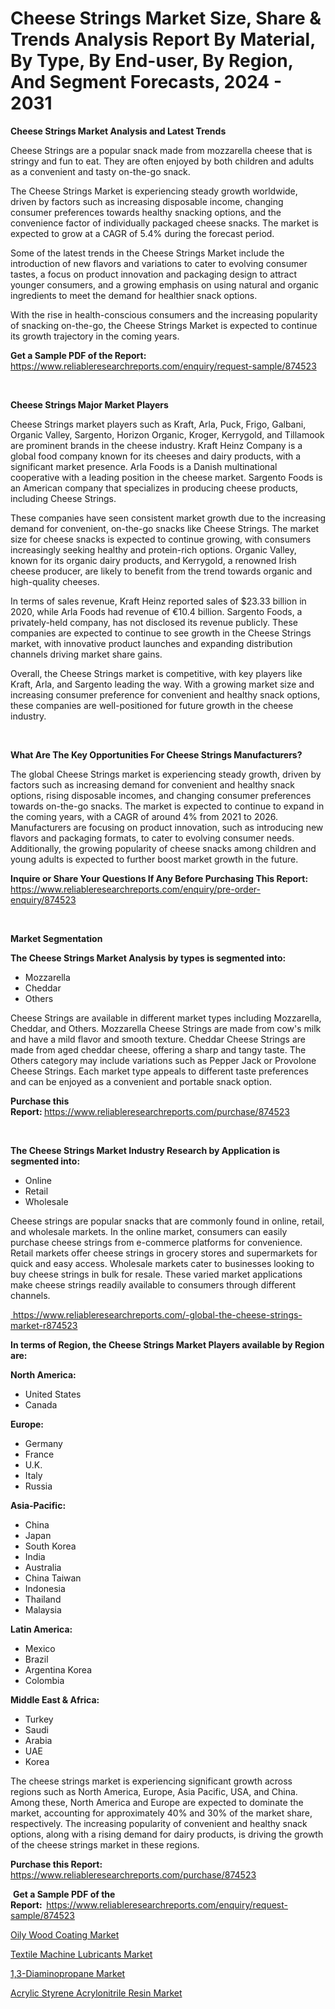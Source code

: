 <p><h1>Cheese Strings Market Size, Share & Trends Analysis Report By Material, By Type, By End-user, By Region, And Segment Forecasts, 2024 - 2031</h1></p><p><strong>Cheese Strings Market Analysis and Latest Trends</strong></p>
<p><p>Cheese Strings are a popular snack made from mozzarella cheese that is stringy and fun to eat. They are often enjoyed by both children and adults as a convenient and tasty on-the-go snack.</p><p>The Cheese Strings Market is experiencing steady growth worldwide, driven by factors such as increasing disposable income, changing consumer preferences towards healthy snacking options, and the convenience factor of individually packaged cheese snacks. The market is expected to grow at a CAGR of 5.4% during the forecast period.</p><p>Some of the latest trends in the Cheese Strings Market include the introduction of new flavors and variations to cater to evolving consumer tastes, a focus on product innovation and packaging design to attract younger consumers, and a growing emphasis on using natural and organic ingredients to meet the demand for healthier snack options.</p><p>With the rise in health-conscious consumers and the increasing popularity of snacking on-the-go, the Cheese Strings Market is expected to continue its growth trajectory in the coming years.</p></p>
<p><strong>Get a Sample PDF of the Report:&nbsp;</strong> <a href="https://www.reliableresearchreports.com/enquiry/request-sample/874523">https://www.reliableresearchreports.com/enquiry/request-sample/874523</a></p>
<p>&nbsp;</p>
<p><strong>Cheese Strings Major Market Players</strong></p>
<p><p>Cheese Strings market players such as Kraft, Arla, Puck, Frigo, Galbani, Organic Valley, Sargento, Horizon Organic, Kroger, Kerrygold, and Tillamook are prominent brands in the cheese industry. Kraft Heinz Company is a global food company known for its cheeses and dairy products, with a significant market presence. Arla Foods is a Danish multinational cooperative with a leading position in the cheese market. Sargento Foods is an American company that specializes in producing cheese products, including Cheese Strings.</p><p>These companies have seen consistent market growth due to the increasing demand for convenient, on-the-go snacks like Cheese Strings. The market size for cheese snacks is expected to continue growing, with consumers increasingly seeking healthy and protein-rich options. Organic Valley, known for its organic dairy products, and Kerrygold, a renowned Irish cheese producer, are likely to benefit from the trend towards organic and high-quality cheeses.</p><p>In terms of sales revenue, Kraft Heinz reported sales of $23.33 billion in 2020, while Arla Foods had revenue of €10.4 billion. Sargento Foods, a privately-held company, has not disclosed its revenue publicly. These companies are expected to continue to see growth in the Cheese Strings market, with innovative product launches and expanding distribution channels driving market share gains.</p><p>Overall, the Cheese Strings market is competitive, with key players like Kraft, Arla, and Sargento leading the way. With a growing market size and increasing consumer preference for convenient and healthy snack options, these companies are well-positioned for future growth in the cheese industry.</p></p>
<p>&nbsp;</p>
<p><strong>What Are The Key Opportunities For Cheese Strings Manufacturers?</strong></p>
<p><p>The global Cheese Strings market is experiencing steady growth, driven by factors such as increasing demand for convenient and healthy snack options, rising disposable incomes, and changing consumer preferences towards on-the-go snacks. The market is expected to continue to expand in the coming years, with a CAGR of around 4% from 2021 to 2026. Manufacturers are focusing on product innovation, such as introducing new flavors and packaging formats, to cater to evolving consumer needs. Additionally, the growing popularity of cheese snacks among children and young adults is expected to further boost market growth in the future.</p></p>
<p><strong>Inquire or Share Your Questions If Any Before Purchasing This Report:</strong> <a href="https://www.reliableresearchreports.com/enquiry/pre-order-enquiry/874523">https://www.reliableresearchreports.com/enquiry/pre-order-enquiry/874523</a></p>
<p>&nbsp;</p>
<p><strong>Market Segmentation</strong></p>
<p><strong>The Cheese Strings Market Analysis by types is segmented into:</strong></p>
<p><ul><li>Mozzarella</li><li>Cheddar</li><li>Others</li></ul></p>
<p><p>Cheese Strings are available in different market types including Mozzarella, Cheddar, and Others. Mozzarella Cheese Strings are made from cow's milk and have a mild flavor and smooth texture. Cheddar Cheese Strings are made from aged cheddar cheese, offering a sharp and tangy taste. The Others category may include variations such as Pepper Jack or Provolone Cheese Strings. Each market type appeals to different taste preferences and can be enjoyed as a convenient and portable snack option.</p></p>
<p><strong>Purchase this Report:&nbsp;</strong><a href="https://www.reliableresearchreports.com/purchase/874523">https://www.reliableresearchreports.com/purchase/874523</a></p>
<p>&nbsp;</p>
<p><strong>The Cheese Strings Market Industry Research by Application is segmented into:</strong></p>
<p><ul><li>Online</li><li>Retail</li><li>Wholesale</li></ul></p>
<p><p>Cheese strings are popular snacks that are commonly found in online, retail, and wholesale markets. In the online market, consumers can easily purchase cheese strings from e-commerce platforms for convenience. Retail markets offer cheese strings in grocery stores and supermarkets for quick and easy access. Wholesale markets cater to businesses looking to buy cheese strings in bulk for resale. These varied market applications make cheese strings readily available to consumers through different channels.</p></p>
<p><a href="https://www.reliableresearchreports.com/-global-the-cheese-strings-market-r874523">&nbsp;https://www.reliableresearchreports.com/-global-the-cheese-strings-market-r874523</a></p>
<p><strong>In terms of Region, the Cheese Strings Market Players available by Region are:</strong></p>
<p>
    <p> <strong> North America: </strong>
        <ul>
            <li>United States</li>
            <li>Canada</li>
        </ul>
        </p> 
    <p> <strong> Europe: </strong>
        <ul>
            <li>Germany</li>
            <li>France</li>
            <li>U.K.</li>
            <li>Italy</li>
            <li>Russia</li>
        </ul>
        </p> 
    <p> <strong> Asia-Pacific: </strong>
        <ul>
            <li>China</li>
            <li>Japan</li>
            <li>South Korea</li>
            <li>India</li>
            <li>Australia</li>
            <li>China Taiwan</li>
            <li>Indonesia</li>
            <li>Thailand</li>
            <li>Malaysia</li>
        </ul>
        </p> 
    <p> <strong> Latin America: </strong>
        <ul>
            <li>Mexico</li>
            <li>Brazil</li>
            <li>Argentina Korea</li>
            <li>Colombia</li>
        </ul>
        </p> 
    <p> <strong> Middle East & Africa: </strong>
        <ul>
            <li>Turkey</li>
            <li>Saudi</li>
            <li>Arabia</li>
            <li>UAE</li>
            <li>Korea</li>
        </ul>
    </p>
    </p>
<p><p>The cheese strings market is experiencing significant growth across regions such as North America, Europe, Asia Pacific, USA, and China. Among these, North America and Europe are expected to dominate the market, accounting for approximately 40% and 30% of the market share, respectively. The increasing popularity of convenient and healthy snack options, along with a rising demand for dairy products, is driving the growth of the cheese strings market in these regions.</p></p>
<p><strong>Purchase this Report: </strong><a href="https://www.reliableresearchreports.com/purchase/874523">https://www.reliableresearchreports.com/purchase/874523</a></p>
<p>&nbsp;<strong>Get a Sample PDF of the Report:&nbsp;&nbsp;</strong><a href="https://www.reliableresearchreports.com/enquiry/request-sample/874523">https://www.reliableresearchreports.com/enquiry/request-sample/874523</a></p>
<p><strong></strong></p>
<p><p><a href="https://github.com/JameTravis/Market-Research-Report-List-6/blob/main/oily-wood-coating-market.md">Oily Wood Coating Market</a></p><p><a href="https://medium.com/@richard.james09789/textile-machine-lubricants-market-size-is-growing-at-cagr-of-8-1-c2dd2f9ef505">Textile Machine Lubricants Market</a></p><p><a href="https://github.com/vimar16th/Market-Research-Report-List-5/blob/main/13-diaminopropane-market.md">1,3-Diaminopropane Market</a></p><p><a href="https://medium.com/@rebecca.smith5467/global-acrylic-styrene-acrylonitrile-resin-market-status-2024-2031-and-forecast-by-region-542ae793b8a2">Acrylic Styrene Acrylonitrile Resin Market</a></p></p>